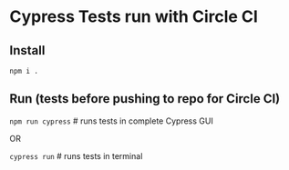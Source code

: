 # Cypress Tests run with Circle CI

## Install
`npm i .`

## Run (tests before pushing to repo for Circle CI)
`npm run cypress` # runs tests in complete Cypress GUI

OR 

`cypress run` # runs tests in terminal